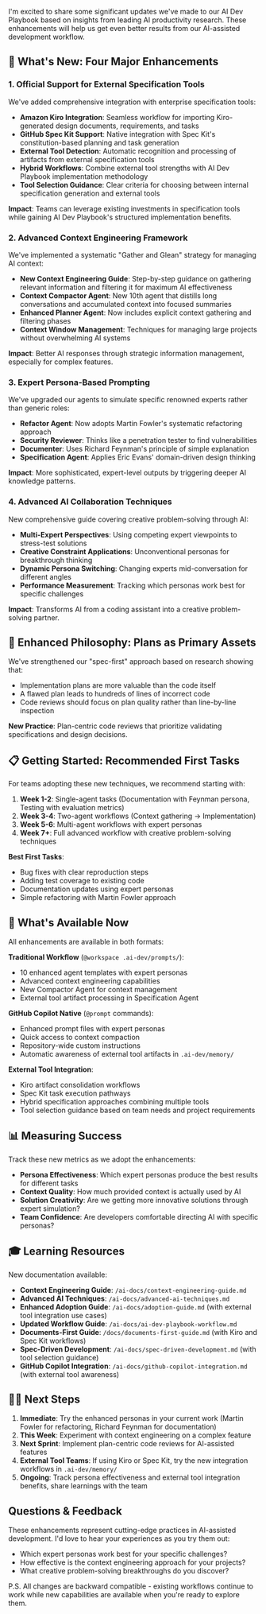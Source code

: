I'm excited to share some significant updates we've made to our AI Dev Playbook based on insights from leading AI productivity research. These enhancements will help us get even better results from our AI-assisted development workflow.

## 🎯 What's New: Four Major Enhancements

### 1. Official Support for External Specification Tools
We've added comprehensive integration with enterprise specification tools:

- **Amazon Kiro Integration**: Seamless workflow for importing Kiro-generated design documents, requirements, and tasks
- **GitHub Spec Kit Support**: Native integration with Spec Kit's constitution-based planning and task generation
- **External Tool Detection**: Automatic recognition and processing of artifacts from external specification tools
- **Hybrid Workflows**: Combine external tool strengths with AI Dev Playbook implementation methodology
- **Tool Selection Guidance**: Clear criteria for choosing between internal specification generation and external tools

**Impact**: Teams can leverage existing investments in specification tools while gaining AI Dev Playbook's structured implementation benefits.

### 2. Advanced Context Engineering Framework
We've implemented a systematic "Gather and Glean" strategy for managing AI context:

- **New Context Engineering Guide**: Step-by-step guidance on gathering relevant information and filtering it for maximum AI effectiveness
- **Context Compactor Agent**: New 10th agent that distills long conversations and accumulated context into focused summaries
- **Enhanced Planner Agent**: Now includes explicit context gathering and filtering phases
- **Context Window Management**: Techniques for managing large projects without overwhelming AI systems

**Impact**: Better AI responses through strategic information management, especially for complex features.

### 3. Expert Persona-Based Prompting
We've upgraded our agents to simulate specific renowned experts rather than generic roles:

- **Refactor Agent**: Now adopts Martin Fowler's systematic refactoring approach
- **Security Reviewer**: Thinks like a penetration tester to find vulnerabilities
- **Documenter**: Uses Richard Feynman's principle of simple explanation
- **Specification Agent**: Applies Eric Evans' domain-driven design thinking

**Impact**: More sophisticated, expert-level outputs by triggering deeper AI knowledge patterns.

### 4. Advanced AI Collaboration Techniques
New comprehensive guide covering creative problem-solving through AI:

- **Multi-Expert Perspectives**: Using competing expert viewpoints to stress-test solutions
- **Creative Constraint Applications**: Unconventional personas for breakthrough thinking
- **Dynamic Persona Switching**: Changing experts mid-conversation for different angles
- **Performance Measurement**: Tracking which personas work best for specific challenges

**Impact**: Transforms AI from a coding assistant into a creative problem-solving partner.

## 🚀 Enhanced Philosophy: Plans as Primary Assets

We've strengthened our "spec-first" approach based on research showing that:
- Implementation plans are more valuable than the code itself
- A flawed plan leads to hundreds of lines of incorrect code
- Code reviews should focus on plan quality rather than line-by-line inspection

**New Practice**: Plan-centric code reviews that prioritize validating specifications and design decisions.

## 📋 Getting Started: Recommended First Tasks

For teams adopting these new techniques, we recommend starting with:

1. **Week 1-2**: Single-agent tasks (Documentation with Feynman persona, Testing with evaluation metrics)
2. **Week 3-4**: Two-agent workflows (Context gathering → Implementation)
3. **Week 5-6**: Multi-agent workflows with expert personas
4. **Week 7+**: Full advanced workflow with creative problem-solving techniques

**Best First Tasks**:
- Bug fixes with clear reproduction steps
- Adding test coverage to existing code
- Documentation updates using expert personas
- Simple refactoring with Martin Fowler approach

## 🔧 What's Available Now

All enhancements are available in both formats:

**Traditional Workflow** (`@workspace .ai-dev/prompts/`):
- 10 enhanced agent templates with expert personas
- Advanced context engineering capabilities
- New Compactor Agent for context management
- External tool artifact processing in Specification Agent

**GitHub Copilot Native** (`@prompt` commands):
- Enhanced prompt files with expert personas
- Quick access to context compaction
- Repository-wide custom instructions
- Automatic awareness of external tool artifacts in `.ai-dev/memory/`

**External Tool Integration**:
- Kiro artifact consolidation workflows
- Spec Kit task execution pathways  
- Hybrid specification approaches combining multiple tools
- Tool selection guidance based on team needs and project requirements

## 📊 Measuring Success

Track these new metrics as we adopt the enhancements:
- **Persona Effectiveness**: Which expert personas produce the best results for different tasks
- **Context Quality**: How much provided context is actually used by AI
- **Solution Creativity**: Are we getting more innovative solutions through expert simulation?
- **Team Confidence**: Are developers comfortable directing AI with specific personas?

## 🎓 Learning Resources

New documentation available:
- **Context Engineering Guide**: `/ai-docs/context-engineering-guide.md`
- **Advanced AI Techniques**: `/ai-docs/advanced-ai-techniques.md`  
- **Enhanced Adoption Guide**: `/ai-docs/adoption-guide.md` (with external tool integration use cases)
- **Updated Workflow Guide**: `/ai-docs/ai-dev-playbook-workflow.md`
- **Documents-First Guide**: `/docs/documents-first-guide.md` (with Kiro and Spec Kit workflows)
- **Spec-Driven Development**: `/ai-docs/spec-driven-development.md` (with tool selection guidance)
- **GitHub Copilot Integration**: `/ai-docs/github-copilot-integration.md` (with external tool awareness)

## 🏃‍♂️ Next Steps

1. **Immediate**: Try the enhanced personas in your current work (Martin Fowler for refactoring, Richard Feynman for documentation)
2. **This Week**: Experiment with context engineering on a complex feature
3. **Next Sprint**: Implement plan-centric code reviews for AI-assisted features
4. **External Tool Teams**: If using Kiro or Spec Kit, try the new integration workflows in `.ai-dev/memory/`
5. **Ongoing**: Track persona effectiveness and external tool integration benefits, share learnings with the team

## Questions & Feedback

These enhancements represent cutting-edge practices in AI-assisted development. I'd love to hear your experiences as you try them out:

- Which expert personas work best for your specific challenges?
- How effective is the context engineering approach for your projects?
- What creative problem-solving breakthroughs do you discover?

P.S. All changes are backward compatible - existing workflows continue to work while new capabilities are available when you're ready to explore them.
